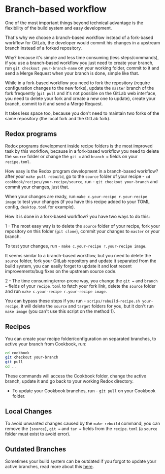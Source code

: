 # Branch-based workflow

One of the most important things beyond technical advantage is the flexibility of the build system and easy development.

That's why we choose a branch-based workflow instead of a fork-based workflow for GitLab, the developer would commit his changes in a upstream branch instead of a forked repository.

Why? because it's simple and less time consuming (less steps/commands), if you use a branch-based workflow you just need to create your branch, run `git checkout your-branch-name` on your working folder, commit to it and send a Merge Request when your branch is done, simple like that.

While in a fork-based workflow you need to fork the repository (require configuration changes to the new forks), update the `master` branch of the fork frequently (`git pull` and it's not possible on the GitLab web interface, you need to delete your fork and create a new one to update), create your branch, commit to it and send a Merge Request.

It takes less space too, because you don't need to maintain two forks of the same repository (the local fork and the GitLab fork).

## Redox programs

Redox programs development inside recipe folders is the most improved task by this workflow, because in a fork-based workflow you need to delete the `source` folder or change the `git =` and `branch =` fields on your `recipe.toml`.

How easy is the Redox program development in a branch-based workflow? after your `make pull rebuild`, go to the `source` folder of your recipe - `cd cookbook/recipes/your-recipe/source`, run - `git checkout your-branch` and commit your changes, just that.

When your changes are ready, run `make c.your-recipe r.your-recipe image` to test your changes (if you have this recipe added to your TOML config, `desktop.toml` for example).

How it is done in a fork-based workflow? you have two ways to do this:

1 - The most easy way is to delete the `source` folder of your recipe, fork your repository on this folder (`git clone`), commit your changes to `master` or your branch.

To test your changes, run - `make c.your-recipe r.your-recipe image`.

It seems similar to a branch-based workflow, but you need to delete the `source` folder, fork your GitLab repository and update it separated from the build system, you can easily forget to update it and lost recent improvements/bug fixes on the upstream source code.

2 - The time consuming/error-prone way, you change the `git =` and `branch =` fields of your `recipe.toml` to fetch your fork link, delete the `source` folder and run `make c.your-recipe r.your-recipe image`.

You can bypass these steps if you run - `scrips/rebuild-recipe.sh your-recipe`, it will delete the `source` and `target` folders for you, but it don't run `make image` (you can't use this script on the method 1).

## Recipes

You can create your recipe folder/configuration on separated branches, to active your branch from Cookbook, run:

```sh
cd cookbook
git checkout your-branch
git pull
cd ..
```

These commands will access the Cookbook folder, change the active branch, update it and go back to your working Redox directory.

- To update your Cookbook branches, run - `git pull` on your Cookbook folder.

## Local Changes

To avoid unwanted changes caused by the `make rebuild` command, you can remove the `[source]`, `git =` and `tar =` fields from the `recipe.toml` (a `source` folder must exist to avoid error).

## Outdated Branches

Sometimes your build system can be outdated if you forgot to update your active branches, read more about this [here](./ch08-05-troubleshooting.md#update-your-branch).